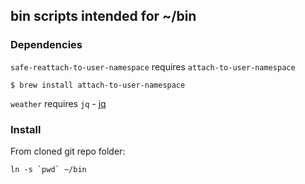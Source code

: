 ## bin scripts intended for ~/bin

### Dependencies ###

`safe-reattach-to-user-namespace` requires `attach-to-user-namespace`

    $ brew install attach-to-user-namespace
    
`weather` requires `jq` - [jq](http://stedolan.github.io/jq/)

### Install ###

From cloned git repo folder:

    ln -s `pwd` ~/bin
